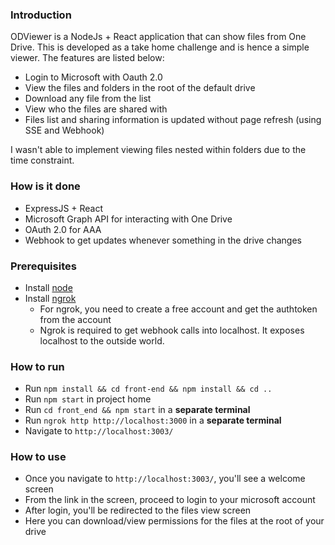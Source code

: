### Introduction

ODViewer is a NodeJs + React application that can show files from One Drive.
This is developed as a take home challenge and is hence a simple viewer.
The features are listed below:
* Login to Microsoft with Oauth 2.0
* View the files and folders in the root of the default drive
* Download any file from the list
* View who the files are shared with
* Files list and sharing information is updated without page refresh (using SSE and Webhook)

I wasn't able to implement viewing files nested within folders due to the time constraint.

### How is it done
* ExpressJS + React
* Microsoft Graph API for interacting with One Drive
* OAuth 2.0 for AAA
* Webhook to get updates whenever something in the drive changes


### Prerequisites

* Install [node](https://nodejs.org/en/download)
* Install [ngrok](https://ngrok.com/download)
  * For ngrok, you need to create a free account and get the authtoken from the account
  * Ngrok is required to get webhook calls into localhost. It exposes localhost to the outside world.

### How to run

* Run `npm install && cd front-end && npm install && cd ..`
* Run `npm start` in project home
* Run `cd front_end && npm start` in a **separate terminal**
* Run `ngrok http http://localhost:3000` in a **separate terminal**
* Navigate to `http://localhost:3003/`

### How to use
* Once you navigate to `http://localhost:3003/`, you'll see a welcome screen
* From the link in the screen, proceed to login to your microsoft account
* After login, you'll be redirected to the files view screen
* Here you can download/view permissions for the files at the root of your drive
